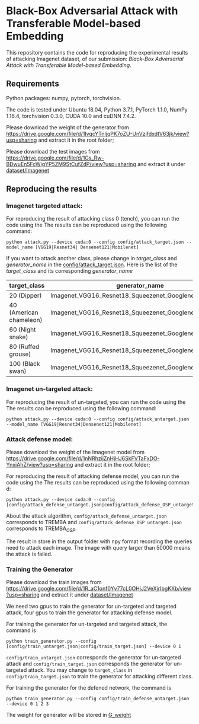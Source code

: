 # Black-Box Adversarial Attack with Transferable Model-based Embedding

This repository contains the code for reproducing the experimental results of attacking Imagenet dataset, of our submission: *Black-Box Adversarial Attack with Transferable Model-based Embedding*.


## Requirements

Python packages: numpy, pytorch, torchvision.

The code is tested under Ubuntu 18.04, Python 3.7.1, PyTorch 1.1.0, NumPy 1.16.4, torchvision 0.3.0, CUDA 10.0 and cuDNN 7.4.2.

Please download the weight of the generator from https://drive.google.com/file/d/1IvqcYTnIjqPK7oZU-UnVzjfdxdtV63jk/view?usp=sharing and extract it in the root folder;

Please download the test images from https://drive.google.com/file/d/1Gs_Rw-BDwuEn5FcWigYP5ZM9StCufZdP/view?usp=sharing and extract it under [dataset/Imagenet](dataset/Imagenet)
## Reproducing the results

### Imagenet targeted attack:

For reproducing the result of attacking class 0 (tench), you can run the code using the 
The results can be reproduced using the following command:

```
python attack.py --device cuda:0 --config config/attack_target.json --model_name [VGG19|Resnet34| Densenet121|Mobilenet]
```
If you want to attack another class, please change in *target_class* and *generator_name* in the [config/attack_target.json](config/attack_target.json). Here is the list of the *target_class* and its corresponding *generator_name*

|  target_class   | generator_name  |
|  ----  | ----  |
| 20 (Dipper) | Imagenet\_VGG16_Resnet18\_Squeezenet\_Googlenet\_target\_20 |
| 40 (American chameleon) | Imagenet\_VGG16_Resnet18\_Squeezenet\_Googlenet\_target\_40 |
| 60 (Night snake) | Imagenet\_VGG16_Resnet18\_Squeezenet\_Googlenet\_target\_60 |
| 80 (Ruffed grouse) | Imagenet\_VGG16_Resnet18\_Squeezenet\_Googlenet\_target\_80 |
| 100 (Black swan) | Imagenet\_VGG16_Resnet18\_Squeezenet\_Googlenet\_target\_100 |

### Imagenet un-targeted attack:

For reproducing the result of un-targeted, you can run the code using the 
The results can be reproduced using the following command:

```
python attack.py --device cuda:0 --config config/attack_untarget.json --model_name [VGG19|Resnet34|Densenet121|Mobilenet]
```

### Attack defense model:

Please download the weight of the Imagenet model from https://drive.google.com/file/d/1nNRhzijZnHjHJ6SkFVTaFxDO-YnxiAhZ/view?usp=sharing and extract it in the root folder;

For reproducing the result of attacking defense model, you can run the code using the 
The results can be reproduced using the following comman
d:

```
python attack.py --device cuda:0 --config [config/attack_defense_untarget.json|config/attack_defense_OSP_untarget.json] 
```


About the attack algorithm, `config/attack_defense_untarget.json` corresponds to TREMBA and `config/attack_defense_OSP_untarget.json` corresponds to TREMBA$_{OSP}$.

The result in store in the output folder with npy format recording the queries need to attack each image. The image with query larger than 50000 means the attack is failed.
 
 
### Training the Generator

Please download the train images from https://drive.google.com/file/d/1R_aC1onf0Yv77cL0OHjJ2VeXjrIbgKXb/view?usp=sharing and extract it under [dataset/Imagenet](dataset/Imagenet)

We need two gpus to train the generator for un-targeted and targeted attack, four gpus to train the generator for attacking defense model.

For training the generator for un-targeted and targeted attack, the command is 

```
python train_generator.py --config [config/train_untarget.json|config/train_target.json] --device 0 1
```

`config/train_untarget.json` corresponds the generator for un-targeted attack and `config/train_target.json` corresponds the generator for un-targeted attack. You may change to `target_class` in `config/train_target.json` to train the generator for attacking different class.

For training the generator for the defened network, the command is 

```
python train_generator.py --config config/train_defense_untarget.json --device 0 1 2 3
```

The weight for generator will be stored in [G_weight](G_weight)

